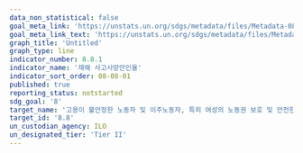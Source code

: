 ```yaml
---
data_non_statistical: false
goal_meta_link: 'https://unstats.un.org/sdgs/metadata/files/Metadata-08-08-01.pdf'
goal_meta_link_text: 'https://unstats.un.org/sdgs/metadata/files/Metadata-08-08-01.pdf'
graph_title: 'Untitled'
graph_type: line
indicator_number: 8.8.1
indicator_name: '재해 사고사망만인율'
indicator_sort_order: 08-08-01
published: true
reporting_status: notstarted
sdg_goal: '8'
target_name: '고용이 불안정한 노동자 및 이주노동자, 특히 여성의 노동권 보호 및 안전한 작업 환경 촉진'
target_id: '8.8'
un_custodian_agency: ILO
un_designated_tier: 'Tier II'
---
```

